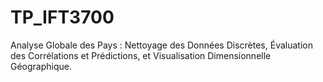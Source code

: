 # TP_IFT3700
Analyse Globale des Pays : Nettoyage des Données Discrètes, Évaluation des Corrélations et Prédictions, et Visualisation Dimensionnelle Géographique.
